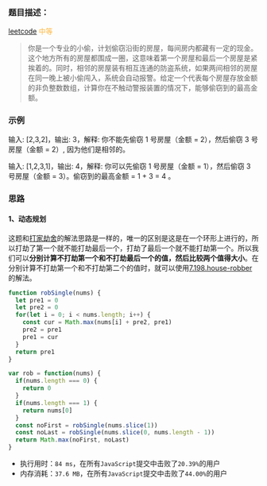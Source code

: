 ### 题目描述：

[leetcode](https://leetcode-cn.com/problems/house-robber-ii) <span style="color: #ffb73f">中等</span>

> 你是一个专业的小偷，计划偷窃沿街的房屋，每间房内都藏有一定的现金。这个地方所有的房屋都围成一圈，这意味着第一个房屋和最后一个房屋是紧挨着的。同时，相邻的房屋装有相互连通的防盗系统，如果两间相邻的房屋在同一晚上被小偷闯入，系统会自动报警。给定一个代表每个房屋存放金额的非负整数数组，计算你在不触动警报装置的情况下，能够偷窃到的最高金额。

### 示例

输入: [2,3,2]，输出: 3，解释: 你不能先偷窃 1 号房屋（金额 = 2），然后偷窃 3 号房屋（金额 = 2）, 因为他们是相邻的。

输入: [1,2,3,1]，输出: 4，解释: 你可以先偷窃 1 号房屋（金额 = 1），然后偷窃 3 号房屋（金额 = 3）。偷窃到的最高金额 = 1 + 3 = 4 。

### 思路

#### 1、动态规划

这题和[打家劫舍](https://leetcode-cn.com/problems/house-robber/)的解法思路是一样的，唯一的区别是这是在一个环形上进行的，所以打劫了第一个就不能打劫最后一个，打劫了最后一个就不能打劫第一个。所以我们可以**分别计算不打劫第一个和不打劫最后一个的值，然后比较两个值得大小**。在分别计算不打劫第一个和不打劫第二个的值时，就可以使用[7.198.house-robber](./../7.198.house-robber/index.js)的解法。

```js
function robSingle(nums) {
  let pre1 = 0
  let pre2 = 0
  for(let i = 0; i < nums.length; i++) {
    const cur = Math.max(nums[i] + pre2, pre1)
    pre2 = pre1
    pre1 = cur
  }
  return pre1
}

var rob = function(nums) {
  if(nums.length === 0) {
    return 0
  }
  if(nums.length === 1) {
    return nums[0]
  }
  const noFirst = robSingle(nums.slice(1))
  const noLast = robSingle(nums.slice(0, nums.length - 1))
  return Math.max(noFirst, noLast)
}
```

- 执行用时：`84 ms`，在所有`JavaScript`提交中击败了`20.39%`的用户
- 内存消耗：`37.6 MB`，在所有`JavaScript`提交中击败了`44.00%`的用户
